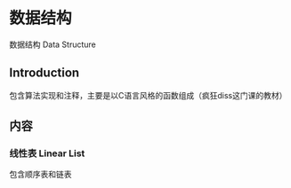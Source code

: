 # 数据结构

数据结构 Data Structure

## Introduction

包含算法实现和注释，主要是以C语言风格的函数组成（疯狂diss这门课的教材）

## 内容

### 线性表 Linear List

包含顺序表和链表

